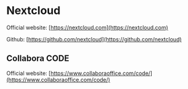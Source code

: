 # Nextcloud
Official website: [https://nextcloud.com](https://nextcloud.com)

Github: [https://github.com/nextcloud](https://github.com/nextcloud)

## Collabora CODE
Official website: [https://www.collaboraoffice.com/code/](https://www.collaboraoffice.com/code/)

